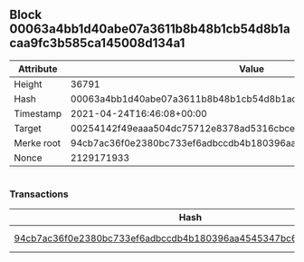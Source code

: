 ## Block 00063a4bb1d40abe07a3611b8b48b1cb54d8b1acaa9fc3b585ca145008d134a1

Attribute | Value
--- | ---
Height | 36791
Hash | 00063a4bb1d40abe07a3611b8b48b1cb54d8b1acaa9fc3b585ca145008d134a1
Timestamp | 2021-04-24T16:46:08+00:00
Target | 00254142f49eaaa504dc75712e8378ad5316cbcead634704b3734b6271167cc4
Merke root | 94cb7ac36f0e2380bc733ef6adbccdb4b180396aa4545347bc6f65216fe4c226
Nonce | 2129171933

```

```

### Transactions

Hash | Amount
--- | ---
[94cb7ac36f0e2380bc733ef6adbccdb4b180396aa4545347bc6f65216fe4c226](94cb7ac36f0e2380bc733ef6adbccdb4b180396aa4545347bc6f65216fe4c226.md) | 10.00000000 SKEPTI 
